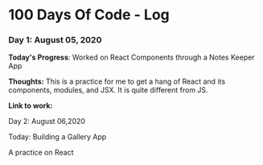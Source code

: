 # 100 Days Of Code - Log

### Day 1: August 05, 2020 

**Today's Progress**: Worked on React Components through a Notes Keeper App

**Thoughts:** This is a practice for me to get a hang of React and its components, modules, and JSX. It is quite different from JS.

**Link to work:**

Day 2: August 06,2020

Today: Building a Gallery App

A practice on React

